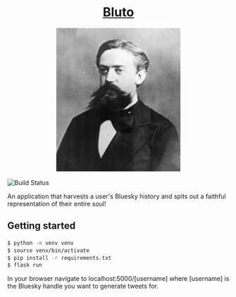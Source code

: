 <h1 align="center"><a href="https://bluto.dev">Bluto</a></h1>
<p align="center"><img src="/static/markov-portrait-2.jpeg" /></p>

![Build Status](https://github.com/bluto-dev/bluto/actions/workflows/production.yml/badge.svg)

An application that harvests a user's Bluesky history and spits out a faithful
representation of their entire soul!

## Getting started

```bash
$ python -m venv venv
$ source venv/bin/activate
$ pip install -r requirements.txt
$ flask run
```

In your browser navigate to localhost:5000/[username] where [username] is the
Bluesky handle you want to generate tweets for.
